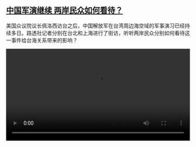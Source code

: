 <!--1659961023000-->
[中国军演继续 两岸民众如何看待？](https://www.dw.com/zh/%E4%B8%AD%E5%9B%BD%E5%86%9B%E6%BC%94%E7%BB%A7%E7%BB%AD%20%E4%B8%A4%E5%B2%B8%E6%B0%91%E4%BC%97%E5%A6%82%E4%BD%95%E7%9C%8B%E5%BE%85%EF%BC%9F/a-62742476)
------

<p>美国众议院议长佩洛西访台之后，中国解放军在台湾周边海空域的军事演习已经持续多日。路透社记者分别在台北和上海进行了街访，听听两岸民众分别如何看待这一事件给台海关系带来的影响？</small></p><video src="https://tvdownloaddw-a.akamaihd.net/dwtv_video/flv/vdt_zh/2022/bchi220808_001_taipeishanghai_01r_AVC_1280x720.mp4" controls style="width:100%"></video>
